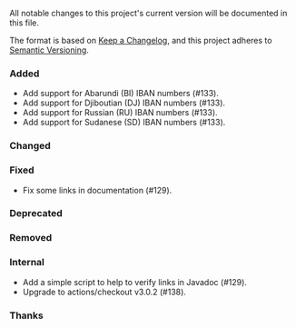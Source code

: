 All notable changes to this project's current version will be documented in this file.

The format is based on [Keep a Changelog](https://keepachangelog.com/en/1.0.0/), and this project adheres
to [Semantic Versioning](https://semver.org/spec/v2.0.0.html).

### Added

- Add support for Abarundi (BI) IBAN numbers (#133).
- Add support for Djiboutian (DJ) IBAN numbers (#133).
- Add support for Russian (RU) IBAN numbers (#133).
- Add support for Sudanese (SD) IBAN numbers (#133).

### Changed

### Fixed

- Fix some links in documentation (#129).

### Deprecated

### Removed

### Internal

- Add a simple script to help to verify links in Javadoc (#129).
- Upgrade to actions/checkout v3.0.2 (#138).

### Thanks
